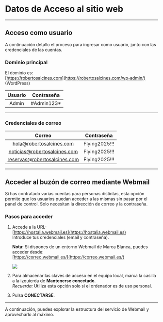 # Datos de Acceso al sitio web

---

## Acceso como usuario

A continuación detallo el proceso para ingresar como usuario, junto con las credenciales de las cuentas.

### Dominio principal

El dominio es:  
[https://robertosalcines.com](https://robertosalcines.com/wp-admin/) (WordPress)

| **Usuario** | **Contraseña**   |
|:----------:|:----------------:|
| Admin      | #Admin123*       |

---

### Credenciales de correo

| **Correo**                | **Contraseña**   |
|:------------------------:|:----------------:|
| hola@robertosalcines.com | Flying2025!!!    |
| noticias@robertosalcines.com | Flying2025!!! |
| reservas@robertosalcines.com | Flying2025!!! |

---

## Acceder al buzón de correo mediante Webmail

Si has contratado varias cuentas para personas distintas, esta opción permite que los usuarios puedan acceder a las mismas sin pasar por el panel de control. Solo necesitan la dirección de correo y la contraseña.

### Pasos para acceder

1. Accede a la URL:  
   [https://hostalia.webmail.es](https://hostalia.webmail.es)  
   Introduce tus credenciales (email y contraseña).

   **Nota:** Si dispones de un entorno Webmail de Marca Blanca, puedes acceder desde:  
   [https://correo.webmail.es/](https://correo.webmail.es/)


    ![](https://ayuda.hostalia.com/hc/article_attachments/360011220577/Acceso_Webmail.png)


2. Para almacenar las claves de acceso en el equipo local, marca la casilla a la izquierda de **Mantenerse conectado**.  
   *Recuerda:* Utiliza esta opción solo si el ordenador es de uso personal.

3. Pulsa **CONECTARSE**.

---

A continuación, puedes explorar la estructura del servicio de Webmail y aprovecharlo al máximo.
